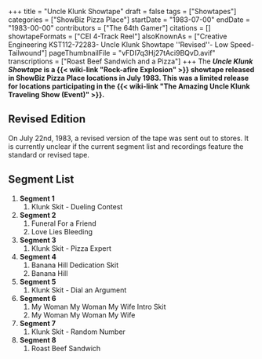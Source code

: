 +++
title = "Uncle Klunk Showtape"
draft = false
tags = ["Showtapes"]
categories = ["ShowBiz Pizza Place"]
startDate = "1983-07-00"
endDate = "1983-00-00"
contributors = ["The 64th Gamer"]
citations = []
showtapeFormats = ["CEI 4-Track Reel"]
alsoKnownAs = ["Creative Engineering KST112-72283- Uncle Klunk Showtape ''Revised''- Low Speed- Tailwound"]
pageThumbnailFile = "vFDI7q3Hj27tAci9BQvD.avif"
transcriptions = ["Roast Beef Sandwich and a Pizza"]
+++
The ***Uncle Klunk Showtape* is a {{< wiki-link "Rock-afire Explosion" >}} showtape released in ShowBiz Pizza Place locations in July 1983. This was a limited release for locations participating in the {{< wiki-link "The Amazing Uncle Klunk Traveling Show (Event)" >}}.**

## Revised Edition

On July 22nd, 1983, a revised version of the tape was sent out to stores. It is currently unclear if the current segment list and recordings feature the standard or revised tape.

## Segment List

1.  **Segment 1**
    1.  Klunk Skit - Dueling Contest
2.  **Segment 2**
    1.  Funeral For a Friend
    2.  Love Lies Bleeding
3.  **Segment 3**
    1.  Klunk Skit - Pizza Expert
4.  **Segment 4**
    1.  Banana Hill Dedication Skit
    2.  Banana Hill
5.  **Segment 5**
    1.  Klunk Skit - Dial an Argument
6.  **Segment 6**
    1.  My Woman My Woman My Wife Intro Skit
    2.  My Woman My Woman My Wife
7.  **Segment 7**
    1.  Klunk Skit - Random Number
8.  **Segment 8**
    1.  Roast Beef Sandwich
